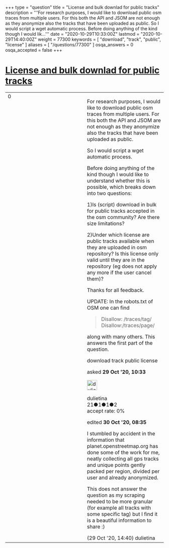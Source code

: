 +++
type = "question"
title = "License and bulk downlad for public tracks"
description = '''For research purposes, I would like to download public osm traces from multiple users. For this both the API and JSOM are not enough as they anonymize also the tracks that have been uploaded as public.  So I would script a wget automatic process.  Before doing anything of the kind though I would lik...'''
date = "2020-10-29T10:33:00Z"
lastmod = "2020-10-29T14:40:00Z"
weight = 77300
keywords = [ "download", "track", "public", "license" ]
aliases = [ "/questions/77300" ]
osqa_answers = 0
osqa_accepted = false
+++

<div class="headNormal">

# [License and bulk downlad for public tracks](/questions/77300/license-and-bulk-downlad-for-public-tracks)

</div>

<div id="main-body">

<div id="askform">

<table id="question-table" style="width:100%;">
<colgroup>
<col style="width: 50%" />
<col style="width: 50%" />
</colgroup>
<tbody>
<tr>
<td style="width: 30px; vertical-align: top"><div class="vote-buttons">
<span id="post-77300-upvote" class="ajax-command post-vote up" rel="nofollow" title="I like this post (click again to cancel)"> </span>
<div id="post-77300-score" class="post-score" title="current number of votes">
0
</div>
<span id="post-77300-downvote" class="ajax-command post-vote down" rel="nofollow" title="I dont like this post (click again to cancel)"> </span> <span id="favorite-mark" class="ajax-command favorite-mark" rel="nofollow" title="mark/unmark this question as favorite (click again to cancel)"> </span>
<div id="favorite-count" class="favorite-count">
&#10;</div>
</div></td>
<td><div id="item-right">
<div class="question-body">
<p>For research purposes, I would like to download public osm traces from multiple users. For this both the API and JSOM are not enough as they anonymize also the tracks that have been uploaded as public.</p>
<p>So I would script a wget automatic process.</p>
<p>Before doing anything of the kind though I would like to understand whether this is possible, which breaks down into two questions:</p>
<p>1)Is (script) download in bulk for public tracks accepted in the osm community? Are there size limitations?</p>
<p>2)Under which license are public tracks available when they are uploaded in osm repository? Is this license only valid until they are in the repository (eg does not apply any more if the user cancel them)?</p>
<p>Thanks for all feedback.</p>
<p>UPDATE: In the robots.txt of OSM one can find</p>
<blockquote>
<p>Disallow: /traces/tag/ Disallow:/traces/page/</p>
</blockquote>
<p>along with many others. This answers the first part of the question.</p>
</div>
<div id="question-tags" class="tags-container tags">
<span class="post-tag tag-link-download" rel="tag" title="see questions tagged &#39;download&#39;">download</span> <span class="post-tag tag-link-track" rel="tag" title="see questions tagged &#39;track&#39;">track</span> <span class="post-tag tag-link-public" rel="tag" title="see questions tagged &#39;public&#39;">public</span> <span class="post-tag tag-link-license" rel="tag" title="see questions tagged &#39;license&#39;">license</span>
</div>
<div id="question-controls" class="post-controls">
&#10;</div>
<div class="post-update-info-container">
<div class="post-update-info post-update-info-user">
<p>asked <strong>29 Oct '20, 10:33</strong></p>
<img src="https://secure.gravatar.com/avatar/1ba3bca1763c1877339d0ec2d1eae26b?s=32&amp;d=identicon&amp;r=g" class="gravatar" width="32" height="32" alt="dulietina&#39;s gravatar image" />
<p><span>dulietina</span><br />
<span class="score" title="21 reputation points">21</span><span title="1 badges"><span class="badge1">●</span><span class="badgecount">1</span></span><span title="1 badges"><span class="silver">●</span><span class="badgecount">1</span></span><span title="2 badges"><span class="bronze">●</span><span class="badgecount">2</span></span><br />
<span class="accept_rate" title="Rate of the user&#39;s accepted answers">accept rate:</span> <span title="dulietina has no accepted answers">0%</span></p>
</div>
<div class="post-update-info post-update-info-edited">
<p><span> edited <strong>30 Oct '20, 08:35</strong> </span></p>
</div>
</div>
<div id="comments-container-77300" class="comments-container">
<span id="77312"></span>
<div id="comment-77312" class="comment">
<div id="post-77312-score" class="comment-score">
&#10;</div>
<div class="comment-text">
<p>I stumbled by accident in the information that planet.openstreetmap.org has done some of the work for me, neatly collecting all gps tracks and unique points gently packed per region, divided per user and already anonymized.</p>
<p>This does not answer the question as my scraping needed to be more granular (for example all tracks with some specific tag) but I find it is a beautiful information to share :)</p>
</div>
<div id="comment-77312-info" class="comment-info">
<span class="comment-age">(29 Oct '20, 14:40)</span> <span class="comment-user userinfo">dulietina</span>
</div>
</div>
</div>
<div id="comment-tools-77300" class="comment-tools">
&#10;</div>
<div class="clear">
&#10;</div>
<div id="comment-77300-form-container" class="comment-form-container">
&#10;</div>
<div class="clear">
&#10;</div>
</div></td>
</tr>
</tbody>
</table>

</div>

</div>


